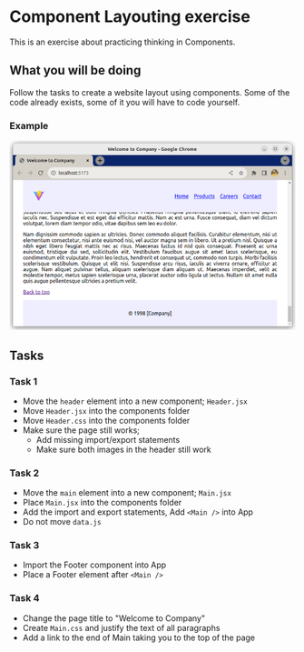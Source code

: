 # Component Layouting exercise

This is an exercise about practicing thinking in Components.

## What you will be doing

Follow the tasks to create a website layout using components. Some of the code already exists, some of it you will have to code yourself.

### Example

![](example.png)

## Tasks

### Task 1

- Move the `header` element into a new component; `Header.jsx`
- Move `Header.jsx` into the components folder
- Move `Header.css` into the components folder
- Make sure the page still works;
    - Add missing import/export statements
    - Make sure both images in the header still work

### Task 2

- Move the `main` element into a new component; `Main.jsx`
- Place `Main.jsx` into the components folder
- Add the import and export statements, Add `<Main />` into App
- Do not move `data.js`

### Task 3

- Import the Footer component into App
- Place a Footer element after `<Main />`

### Task 4

- Change the page title to "Welcome to Company"
- Create `Main.css` and justify the text of all paragraphs
- Add a link to the end of Main taking you to the top of the page
